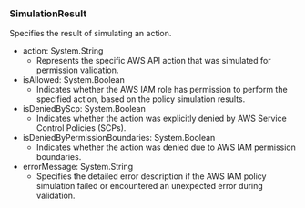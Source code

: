 ### SimulationResult
Specifies the result of simulating an action.

- action: System.String
  - Represents the specific AWS API action that was simulated
for permission validation.
- isAllowed: System.Boolean
  - Indicates whether the AWS IAM role has permission to perform the
specified action, based on the policy simulation results.
- isDeniedByScp: System.Boolean
  - Indicates whether the action was explicitly denied by AWS Service
Control Policies (SCPs).
- isDeniedByPermissionBoundaries: System.Boolean
  - Indicates whether the action was denied due to AWS IAM permission
boundaries.
- errorMessage: System.String
  - Specifies the detailed error description if the AWS IAM policy simulation
failed or encountered an unexpected error during validation.
